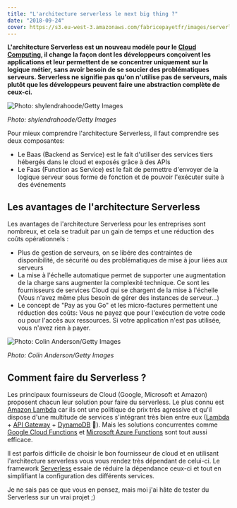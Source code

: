 ```yaml
---
title: "L'architecture serverless le next big thing ?"
date: "2018-09-24"
cover: https://s3.eu-west-3.amazonaws.com/fabricepayetfr/images/serverless.jpg
---
```



**L'architecture Serverless est un nouveau modèle pour le [Cloud Computing](https://fr.wikipedia.org/wiki/Cloud_computing), il change la façon dont les développeurs conçoivent les applications et leur permettent de se concentrer uniquement sur la logique métier, sans avoir besoin de se soucier des problématiques serveurs. Serverless ne signifie pas qu'on n'utilise pas de serveurs, mais plutôt que les développeurs peuvent faire une abstraction complète de ceux-ci.**

![Photo: shylendrahoode/Getty Images](https://s3.eu-west-3.amazonaws.com/fabricepayetfr/images/serverless.jpg)

*Photo: shylendrahoode/Getty Images*

Pour mieux comprendre l'architecture Serverless, il faut comprendre ses deux composantes:
- Le Baas (Backend as Service) est le fait d'utiliser des services tiers hébergés dans le cloud et exposés grâce à des APIs
- Le Faas (Function as Service) est le fait de permettre d'envoyer de la logique serveur sous forme de fonction et de pouvoir l'exécuter suite à des événements

## Les avantages de l'architecture Serverless

Les avantages de l'architecture Serverless pour les entreprises sont nombreux, et cela se traduit par un gain de temps et une réduction des coûts opérationnels :

- Plus de gestion de serveurs, on se libére des contraintes de disponibilité, de sécurité ou des problématiques de mise à jour liées aux serveurs
- La mise à l'échelle automatique permet de supporter une augmentation de la charge sans augmenter la complexité technique. Ce sont les fournisseurs de services Cloud qui se chargent de la mise à l'échelle (Vous n'avez même plus besoin de gérer des instances de serveur...)
- Le concept de "Pay as you Go" et les micro-factures permettent une réduction des coûts: Vous ne payez que pour l'exécution de votre code ou pour l'accès aux ressources. Si votre application n'est pas utilisée, vous n'avez rien à payer.

![Photo: Colin Anderson/Getty Images](https://s3.eu-west-3.amazonaws.com/fabricepayetfr/images/serverless2.jpg)

*Photo: Colin Anderson/Getty Images*

## Comment faire du Serverless ?

Les principaux fournisseurs de Cloud (Google, Microsoft et Amazon) proposent chacun leur solution pour faire du serverless. Le plus connu est [Amazon Lambda](https://aws.amazon.com/fr/serverless/) car ils ont une politique de prix très agressive et qu'il dispose d'une multitude de services s'intégrant très bien entre eux ([Lambda](https://aws.amazon.com/fr/lambda/) + [API Gateway](https://aws.amazon.com/fr/api-gateway/) + [DynamoDB](https://aws.amazon.com/fr/dynamodb/) 🚀). Mais les solutions concurrentes comme [Google Cloud Functions](https://cloud.google.com/serverless/) et [Microsoft Azure Functions](https://azure.microsoft.com/en-us/overview/serverless-computing/) sont tout aussi efficace.

Il est parfois difficile de choisir le bon fournisseur de cloud et en utilisant l'architecture serverless vous vous rendez très dépendant de celui-ci. Le framework [Serverless](https://github.com/serverless/serverless) essaie de réduire la dépendance ceux-ci et tout en simplifiant la configuration des différents services.

Je ne sais pas ce que vous en pensez, mais moi j'ai hâte de tester du Serverless sur un vrai projet ;)

